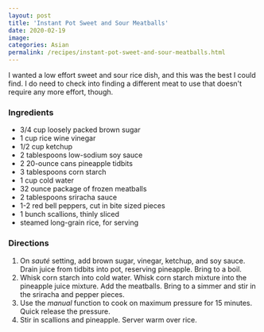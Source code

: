 ```yaml
---
layout: post
title: 'Instant Pot Sweet and Sour Meatballs'
date: 2020-02-19
image:
categories: Asian
permalink: /recipes/instant-pot-sweet-and-sour-meatballs.html
---
```


I wanted a low effort sweet and sour rice dish, and this was the best I could find. I do need to check into finding a different meat to use that doesn't require any more effort, though.

### Ingredients

- 3/4 cup loosely packed brown sugar
- 1 cup rice wine vinegar
- 1/2 cup ketchup
- 2 tablespoons low-sodium soy sauce
- 2 20-ounce cans pineapple tidbits
- 3 tablespoons corn starch
- 1 cup cold water
- 32 ounce package of frozen meatballs
- 2 tablespoons sriracha sauce
- 1-2 red bell peppers, cut in bite sized pieces
- 1 bunch scallions, thinly sliced
- steamed long-grain rice, for serving

### Directions

1. On _sauté_ setting, add brown sugar, vinegar, ketchup, and soy sauce. Drain juice from tidbits into pot, reserving pineapple. Bring to a boil.
2. Whisk corn starch into cold water. Whisk corn starch mixture into the pineapple juice mixture. Add the meatballs. Bring to a simmer and stir in the sriracha and pepper pieces.
3. Use the _manual_ function to cook on maximum pressure for 15 minutes. Quick release the pressure.
4. Stir in scallions and pineapple. Server warm over rice.
